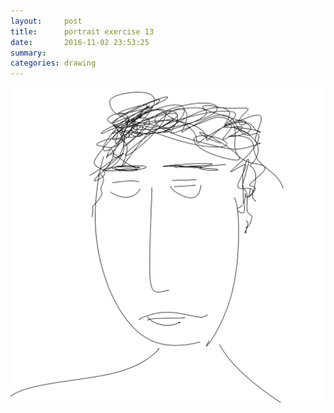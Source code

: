 ```yaml
---
layout:     post
title:      portrait exercise 13
date:       2016-11-02 23:53:25
summary:    
categories: drawing
---
```

![portrait exercise 13](/images/diary/portrait-exercise-13.png "Do something useful, said Mr SUN.")
